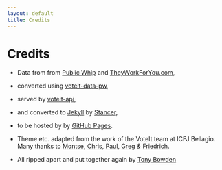 ```yaml
---
layout: default
title: Credits
---
```


# Credits

* Data from from [Public Whip](http://www.publicwhip.org.uk/) and
[TheyWorkForYou.com](http://www.theyworkforyou.com/),

* converted using [voteit-data-pw](https://github.com/tmtmtmtm/voteit-data-pw),

* served by [voteit-api](https://github.com/tmtmtmtm/voteit-api),

* and converted to [Jekyll](http://jekyllrb.com) by [Stancer](https://github.com/tmtmtmtm/stancer-uk/tree/gh-pages),

* to be hosted by by [GitHub Pages](http://pages.github.com).

* Theme etc. adapted from the work of the VoteIt team at ICFJ Bellagio. 
Many thanks to [Montse](https:/twitter.com/montselobos), 
[Chris](https:/twitter.com/chris_whong), [Paul](https:/twitter.com/pmackay), 
[Greg](https:/twitter.com/longhotsummer) *&* [Friedrich](https:/twitter.com/pudo).

* All ripped apart and put together again by [Tony Bowden](@tmtmtmtm)



